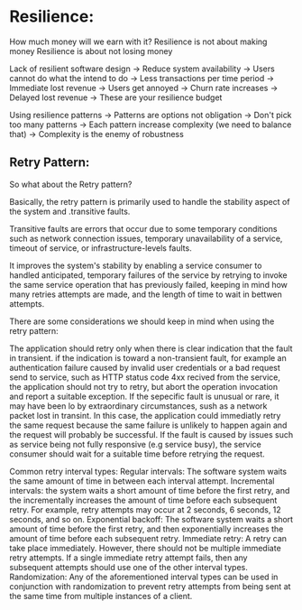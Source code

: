 # Resilience:

  How much money will we earn with it?
  Resilience is not about making money
  Resilience is about not losing money

  Lack of resilient software design 
    -> Reduce system availability
      -> Users cannot do what the intend to do
        -> Less transactions per time period 
          -> Immediate lost revenue
        -> Users get annoyed 
          -> Churn rate increases -> Delayed lost revenue 
        -> These are your resilience budget 



  Using resilience patterns
    -> Patterns are options not obligation
    -> Don't pick too many patterns
      -> Each pattern increase complexity (we need to balance that)
    -> Complexity is the enemy of robustness



## Retry Pattern:
  So what about the Retry pattern?

  Basically, the retry pattern is primarily used to handle the stability aspect of the system and .transitive faults.

  Transitive faults are errors that occur due to some temporary conditions such as network connection issues, temporary unavailability of a service, timeout of service, or infrastructure-levels faults.

  It improves the system's stability by enabling a service consumer to handled anticipated, temporary failures of the service by retrying to invoke the same service operation that has previously failed, keeping in mind how many retries attempts are made, and the length of time to wait in bettwen attempts.


  There are some considerations we should keep in mind when using the retry pattern:

  The application should retry only when there is clear indication that the fault in transient. if the indication is toward a non-transient fault, for example an authentication failure caused by invalid user credentials or a bad request send to service, such as HTTP status code 4xx recived from the service, the application should not try to retry, but abort the operation invocation and report a suitable exception.
  If the sepecific fault is unusual or rare, it may have been lo by extraordinary circumstances, sush as a network packet lost in transint. In this case, the application could immediatly retry the same request because the same failure is unlikely to happen again and the request will probably be successful.
  If the fault is caused by issues such as service being not fully responsive (e.g service busy), the service consumer should wait for a suitable time before retrying the request.

  Common retry interval types:
  Regular intervals: The software system waits the same amount of time in between each interval attempt.
  Incremental intervals: the system waits a short amount of time before the first retry, and the incrementally increases the amount of time before each subsequent retry. For example, retry attempts may occur at 2 seconds, 6 seconds, 12 seconds, and so on.
  Exponential backoff: The software system waits a short amount of time before the first retry, and then exponentially increases the amount of time before each subsequent retry.
  Immediate retry: A retry can take place immediately. However, there should not be multiple immediate retry attempts. If a single immediate retry attempt fails, then any subsequent attempts should use one of the other interval types.
  Randomization:  Any of the aforementioned interval types can be used in conjunction with randomization to prevent retry attempts from being sent at the same time from multiple instances of a client.


